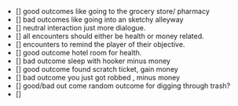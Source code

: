 - [] good outcomes like going to the grocery store/ pharmacy
- [] bad outcomes like going into an sketchy alleyway 
- [] neutral interaction just more dialogue. 
- [] all encounters should either be health or money related.
- [] encounters to remind the player of their objective.
- [] good outcome hotel room for health.
- [] bad outcome sleep with hooker minus money
- [] good outcome found scratch ticket, gain money
- [] bad outcome you just got robbed , minus money
- [] good/bad out come random outcome for digging through trash?
- [] 